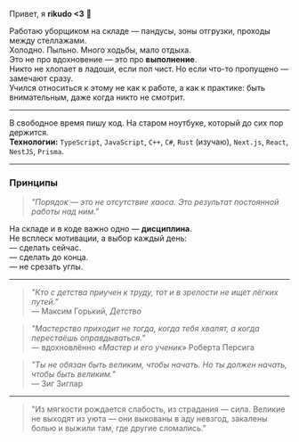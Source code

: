 Привет, я **rikudo <3** 👋

Работаю уборщиком на складе — пандусы, зоны отгрузки, проходы между стеллажами.  
Холодно. Пыльно. Много ходьбы, мало отдыха.  
Это не про вдохновение — это про **выполнение**.  
Никто не хлопает в ладоши, если пол чист. Но если что-то пропущено — замечают сразу.  
Учился относиться к этому не как к работе, а как к практике: быть внимательным, даже когда никто не смотрит.

---

В свободное время пишу код. На старом ноутбуке, который до сих пор держится.  
**Технологии:** `TypeScript`, `JavaScript`, `C++`, `C#`, `Rust` (изучаю), `Next.js`, `React`, `NestJS`, `Prisma`.

---

### Принципы

> *"Порядок — это не отсутствие хаоса. Это результат постоянной работы над ним."*

На складе и в коде важно одно — **дисциплина**.  
Не всплеск мотивации, а выбор каждый день:  
— сделать сейчас.  
— сделать до конца.  
— не срезать углы.

---

> *"Кто с детства приучен к труду, тот и в зрелости не ищет лёгких путей."*  
> — Максим Горький, *Детство*

> *"Мастерство приходит не тогда, когда тебя хвалят, а когда перестаёшь оправдываться."*  
> — вдохновлённо *«Мастер и его ученик»* Роберта Персига

> *"Ты не обязан быть великим, чтобы начать. Но ты должен начать, чтобы быть великим."*  
> — Зиг Зиглар

---

> "Из мягкости рождается слабость, из страдания — сила. Великие не выходят из уюта — они выкованы в аду невзгод, закалены болью и выжили там, где другие сломались."
